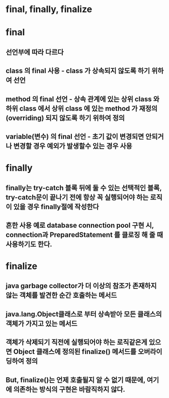 #	final, finally, finalize
# final 
## 선언부에 따라 다르다
## class 의 final 사용 - class 가 상속되지 않도록 하기 위하여 선언
## method 의 final 선언 - 상속 관계에 있는 상위 class 와 하위 class 에서 상위 class 에 있는 method 가 재정의(overriding) 되지 않도록 하기 위하여 정의
## variable(변수) 의 final 선언 - 초기 값이 변경되면 안되거나 변경할 경우 예외가 발생할수 있는 경우 사용

# finally
## finally는 try-catch 블록 뒤에 둘 수 있는 선택적인 블록, try-catch문이 끝나기 전에 항상 꼭 실행되어야 하는 로직이 있을 경우 finally절에 작성한다
## 흔한 사용 예로 database connection pool 구현 시, connection과 PreparedStatement 를 클로징 해 줄 때 사용하기도 한다.

# finalize
## java garbage collector가 더 이상의 참조가 존재하지 않는 객체를 발견한 순간 호출하는 메서드
## java.lang.Object클래스로 부터 상속받아 모든 클래스의 객체가 가지고 있는 메서드
## 객체가 삭제되기 직전에 실행되어야 하는 로직같은게 있으면 Object 클래스에 정의된 finalize() 메서드를 오버라이딩하여 정의
## But, finalize()는 언제 호출될지 알 수 없기 때문에, 여기에 의존하는 방식의 구현은 바람직하지 않다.
